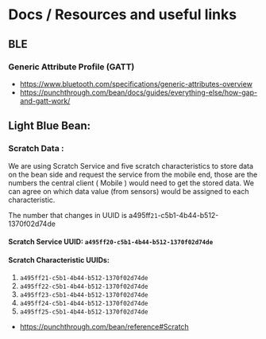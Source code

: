 # Docs / Resources and useful links

## BLE
### Generic Attribute Profile (GATT)
- https://www.bluetooth.com/specifications/generic-attributes-overview
- https://punchthrough.com/bean/docs/guides/everything-else/how-gap-and-gatt-work/

## Light Blue Bean:
### Scratch Data : 
We are using Scratch Service and five scratch characteristics to store data on the bean side and request the service from the mobile end, those are the numbers the central client ( Mobile ) would need to get the stored data. We can agree on which data value (from sensors) would be assigned to each characteristic. 

The number that changes in UUID is a495ff`21`-c5b1-4b44-b512-1370f02d74de

#### Scratch Service UUID: `a495ff20-c5b1-4b44-b512-1370f02d74de`
#### Scratch Characteristic UUIDs:
1. `a495ff21-c5b1-4b44-b512-1370f02d74de`
2. `a495ff22-c5b1-4b44-b512-1370f02d74de`
3. `a495ff23-c5b1-4b44-b512-1370f02d74de`
4. `a495ff24-c5b1-4b44-b512-1370f02d74de`
5. `a495ff25-c5b1-4b44-b512-1370f02d74de`

- https://punchthrough.com/bean/reference#Scratch

